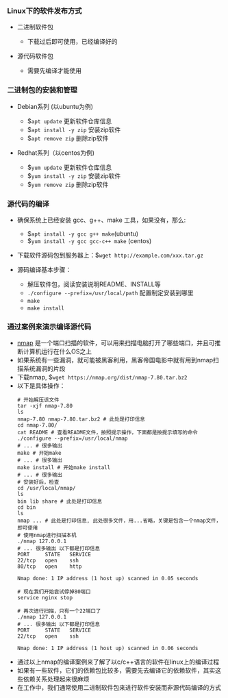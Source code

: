 ### Linux下的软件发布方式

- 二进制软件包
    * 下载过后即可使用，已经编译好的

- 源代码软件包
    * 需要先编译才能使用

### 二进制包的安装和管理

- Debian系列 (以ubuntu为例)
    * $`apt update` 更新软件仓库信息
    * $`apt install -y zip` 安装zip软件
    * $`apt remove zip` 删除zip软件

- Redhat系列（以centos为例)
    * $`yum update` 更新软件仓库信息
    * $`yum install -y zip` 安装zip软件
    * $`yum remove zip` 删除zip软件
    
### 源代码的编译

- 确保系统上已经安装 gcc、g++、make 工具，如果没有，那么:
    * $`apt install -y gcc g++ make`(ubuntu) 
    * $`yum install -y gcc gcc-c++ make` (centos)

- 下载软件源码包到服务器上：$`wget http://example.com/xxx.tar.gz`

- 源码编译基本步骤：
    * 解压软件包，阅读安装说明README、INSTALL等
    * `./configure --prefix=/usr/local/path` 配置制定安装到哪里
    * `make` 
    * `make install`

### 通过案例来演示编译源代码

- [nmap](https://nmap.org) 是一个端口扫描的软件，可以用来扫描电脑打开了哪些端口，并且可推断计算机运行在什么OS之上
- 如果系统有一些漏洞，就可能被黑客利用，黑客帝国电影中就有用到nmap扫描系统漏洞的片段
- 下载nmap, $`wget https://nmap.org/dist/nmap-7.80.tar.bz2`
- 以下是具体操作：
    ```shell
    # 开始解压该文件
    tar -xjf nmap-7.80
    ls
    nmap-7.80 nmap-7.80.tar.bz2 # 此处是打印信息
    cd nmap-7.80/
    cat README # 查看README文件，按照提示操作，下面都是按提示填写的命令
    ./configure --prefix=/usr/local/nmap
    # ... # 很多输出
    make # 开始make
    # ... # 很多输出
    make install # 开始make install
    # ... # 很多输出
    # 安装好后，检查
    cd /usr/local/nmap/
    ls
    bin lib share # 此处是打印信息
    cd bin
    ls
    nmap ... # 此处是打印信息, 此处很多文件，用...省略，关键是包含一个nmap文件，即可使用
    # 使用nmap进行扫描本机
    ./nmap 127.0.0.1
    # ... 很多输出 以下都是打印信息
    PORT     STATE   SERVICE 
    22/tcp   open    ssh
    80/tcp   open    http

    Nmap done: 1 IP address (1 host up) scanned in 0.05 seconds

    # 现在我们开始尝试停掉80端口
    service nginx stop

    # 再次进行扫描，只有一个22端口了
    ./nmap 127.0.0.1
    # ... 很多输出 以下都是打印信息
    PORT     STATE   SERVICE 
    22/tcp   open    ssh

    Nmap done: 1 IP address (1 host up) scanned in 0.06 seconds
    ```
- 通过以上nmap的编译案例来了解了以c/c++语言的软件在linux上的编译过程
- 如果有一些软件，它们的依赖包比较多，需要先去编译它的依赖软件，其实这些依赖关系处理起来很麻烦
- 在工作中，我们通常使用二进制软件包来进行软件安装而非源代码编译的方式